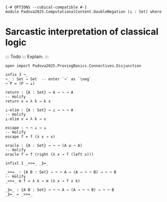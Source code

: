 ```
{-# OPTIONS --cubical-compatible #-}
module Padova2025.ComputationalContent.DoubleNegation (⊥ : Set) where
```

# Sarcastic interpretation of classical logic

::: Todo :::
Explain.
:::

```
open import Padova2025.ProvingBasics.Connectives.Disjunction
```

```
infix 3 ¬_
¬_ : Set → Set  -- enter `¬` as `\neg`
¬ P = (P → ⊥)
```

```
return : {A : Set} → A → ¬ ¬ A
-- Holify
return x = λ k → k x
```

```
⊥-elim : {A : Set} → ⊥ → ¬ ¬ A
-- Holify
⊥-elim x = λ k → x
```

```
escape : ¬ ¬ ⊥ → ⊥
-- Holify
escape f = f (λ x → x)
```

```
oracle : {A : Set} → ¬ ¬ (A ⊎ ¬ A)
-- Holify
oracle f = f (right (λ x → f (left x)))
```

```
infixl 1 _>>=_ _⟫=_
```

```
_>>=_ : {A B : Set} → ¬ ¬ A → (A → ¬ ¬ B) → ¬ ¬ B
-- Holify
_>>=_ m f = λ k → m (λ x → f x k)
```

```
_⟫=_ : {A B : Set} → ¬ ¬ A → (A → ¬ ¬ B) → ¬ ¬ B
_⟫=_ = _>>=_
```
